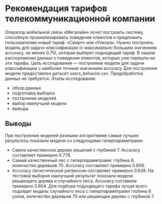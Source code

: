 # Рекомендация тарифов телекоммуникационной компании
Оператор мобильной связи «Мегалайн» хочет построить систему, способную проанализировать поведение клиентов и предложить пользователям новый тариф: «Смарт» или «Ультра». Нужно построить модель для задачи классификации (с максимально большим значением accuracy, не менее 0.75), которая выберет подходящий тариф.
В нашем распоряжении данные о поведении клиентов, которые уже перешли на эти тарифы.
Цель исследования — построение модели для задачи классификации с наиболее точным значением accuracy
Для построения модели предоставлен датасет users_behavior.csv. Предобработка данных не требуется.
Этапы исследования:
- обзор данных
- подготовка выборок
- построение моделей
- выбор наилучшей модели
- выводы

## Выводы
При построении моделей разными алгоритмами самые лучшие результаты показали модели со следующими гиперпараметрами:
- Самое качественное дерево решений с глубиной 7. Accuracy составляет примерно 0.778.
- Самый качественный лес с гиперпараметрами: глубина 8, количество деревьев 70. Accuracy составляет примерно 0.806.
- Accuracy логистической регрессии составляет примерно 0.628.
На тестовой выборке наилучший результат показали модели решающего дерева и случайного леса. Accuracy составила примерно 0.804. Для подбора подходящего тарифа лучше всего подойдет модель случайного леса с гиперпараметрами глубина 8 узлов, количество деревьев 70 или решающее дерево с глубиной 7.
